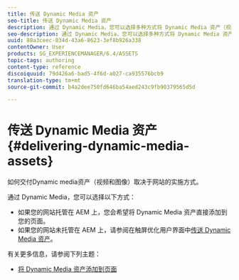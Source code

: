 ```yaml
---
title: 传送 Dynamic Media 资产
seo-title: 传送 Dynamic Media 资产
description: 通过 Dynamic Media，您可以选择多种方式将 Dynamic Media 资产（视频和图像）传送到您的网站。
seo-description: 通过 Dynamic Media，您可以选择多种方式将 Dynamic Media 资产（视频和图像）传送到您的网站。
uuid: 88a3ceec-034d-43a6-8623-3ef8b926a338
contentOwner: User
products: SG_EXPERIENCEMANAGER/6.4/ASSETS
topic-tags: authoring
content-type: reference
discoiquuid: 79d426a6-bad5-4f6d-a027-ca935576bcb9
translation-type: tm+mt
source-git-commit: b4a2dee750fd646ba54aed243c9fb90379565d5d

---
```



# 传送 Dynamic Media 资产{#delivering-dynamic-media-assets}

如何交付Dynamic media资产（视频和图像）取决于网站的实施方式。

通过 Dynamic Media，您可以选择以下方式：

* 如果您的网站托管在 AEM 上，您会希望将 Dynamic Media 资产直接添加到您的页面。
* 如果您的网站未托管在 AEM 上，请参阅在触屏优化用户界面中[传送 Dynamic Media 资产](/help/assets/delivering-dynamic-media-assets.md)。

有关更多信息，请参阅下列主题：

* [将 Dynamic Media 资产添加到页面](/help/sites-classic-ui-authoring/dynamic-media-assets-adding-to-page.md)

